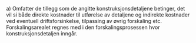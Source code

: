 a) Omfatter de tillegg som de angitte konstruksjonsdetaljene betinger, det vil si både direkte kostnader til utførelse av detaljene og indirekte kostnader ved eventuell driftsforsinkelse, tilpassing av øvrig forskaling etc. Forskalingsarealet regnes med i den forskalingsprosessen hvor konstruksjonsdetaljen inngår.

